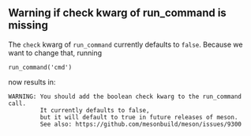 ## Warning if check kwarg of run_command is missing

The `check` kwarg of `run_command` currently defaults to `false`.
Because we want to change that, running
```meson
run_command('cmd')
```
now results in:
```text
WARNING: You should add the boolean check kwarg to the run_command call.
         It currently defaults to false,
         but it will default to true in future releases of meson.
         See also: https://github.com/mesonbuild/meson/issues/9300
```
